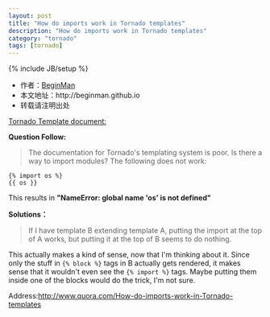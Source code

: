 ```yaml
---
layout: post
title: "How do imports work in Tornado templates"
description: "How do imports work in Tornado templates"
category: "tornado"
tags: [tornado]
---
```

{% include JB/setup %}
<ul>
    <li>作者：<a href="http://weibo.com/beginman" target="blank">BeginMan</a></li>
    <li>本文地址：http://beginman.github.io</li>
    <li>转载请注明出处</li>
</ul>
<p><a href="http://tornado.readthedocs.org/en/latest/template.html">Tornado Template document:</a></p>

<p><strong>Question Follow:</strong></p>

<blockquote>
  <p>The documentation for Tornado's templating system is poor. Is there a way to import modules? The following does not work:</p>
</blockquote>

<pre><code>{% import os %}
{{ os }}
</code></pre>

<p>This results in <strong>"NameError: global name 'os' is not defined"</strong></p>

<p><strong>Solutions：</strong></p>

<blockquote>
  <p>If I have template B extending template A, putting the import at the top of A works, but putting it at the top of B seems to do nothing.</p>
</blockquote>

<p>This actually makes a kind of sense, now that I'm thinking about it. Since only the stuff in <code>{% block %}</code> tags in B actually gets rendered, it makes sense that it wouldn't even see the <code>{% import %}</code> tags. Maybe putting them inside one of the blocks would do the trick, I'm not sure.</p>

<p>Address:<a href="http://www.quora.com/How-do-imports-work-in-Tornado-templates">http://www.quora.com/How-do-imports-work-in-Tornado-templates</a></p>
